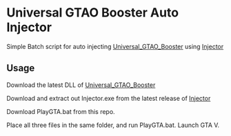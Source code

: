 # Universal GTAO Booster Auto Injector

Simple Batch script for auto injecting [Universal_GTAO_Booster](https://github.com/QuickNET-Tech/Universal_GTAO_Booster) using [Injector](https://github.com/nefarius/Injector)

## Usage

Download the latest DLL of [Universal_GTAO_Booster](https://github.com/QuickNET-Tech/Universal_GTAO_Booster/releases)

Download and extract out Injector.exe from the latest release of [Injector](https://github.com/nefarius/Injector/releases)

Download PlayGTA.bat from this repo.

Place all three files in the same folder, and run PlayGTA.bat. Launch GTA V.

